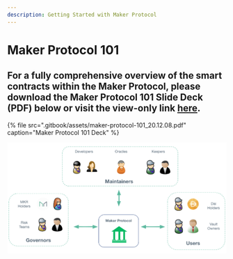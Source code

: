 ```yaml
---
description: Getting Started with Maker Protocol
---
```


# Maker Protocol 101

## **For a fully comprehensive overview of the smart contracts within the Maker Protocol, please download the Maker Protocol 101 Slide Deck \(PDF\) below or visit the view-only link** [**here**](https://drive.google.com/file/d/1VtGV8Ct2iBO8WjWsjFYLg5DnwlGmetSp/view?usp=sharing)**.**  

{% file src=".gitbook/assets/maker-protocol-101\_20.12.08.pdf" caption="Maker Protocol 101 Deck" %}

![](.gitbook/assets/screen-shot-2019-11-17-at-11.24.44-pm.png)

